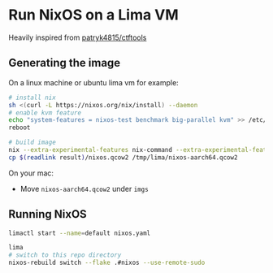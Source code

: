 # Run NixOS on a Lima VM

Heavily inspired from [patryk4815/ctftools](https://github.com/patryk4815/ctftools/tree/master/lima-vm)

## Generating the image

On a linux machine or ubuntu lima vm for example:

```bash
# install nix
sh <(curl -L https://nixos.org/nix/install) --daemon
# enable kvm feature
echo "system-features = nixos-test benchmark big-parallel kvm" >> /etc/nix/nix.conf
reboot

# build image
nix --extra-experimental-features nix-command --extra-experimental-features flakes build .
cp $(readlink result)/nixos.qcow2 /tmp/lima/nixos-aarch64.qcow2
```

On your mac:

- Move `nixos-aarch64.qcow2` under `imgs`

## Running NixOS

```bash
limactl start --name=default nixos.yaml

lima
# switch to this repo directory
nixos-rebuild switch --flake .#nixos --use-remote-sudo
```
